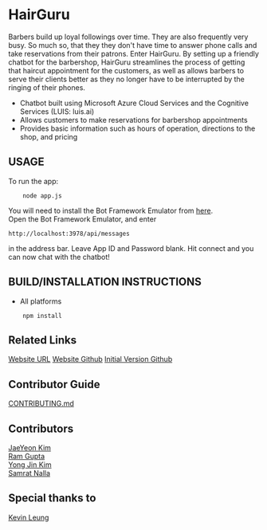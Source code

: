 # HairGuru

Barbers build up loyal followings over time. They are also frequently very busy. So much so, that they they don't have time to answer phone calls and take reservations from their patrons. Enter HairGuru. By setting up a friendly chatbot for the barbershop, HairGuru streamlines the process of getting that haircut appointment for the customers, as well as allows barbers to serve their clients better as they no longer have to be interrupted by the ringing of their phones.
<br>
* Chatbot built using Microsoft Azure Cloud Services and the Cognitive Services (LUIS: luis.ai)
* Allows customers to make reservations for barbershop appointments
* Provides basic information such as hours of operation, directions to the shop, and pricing

## USAGE

To run the app:

```
	node app.js
```

You will need to install the Bot Framework Emulator from [here](https://docs.botframework.com/en-us/tools/bot-framework-emulator/).
<br>
Open the Bot Framework Emulator, and enter
```
http://localhost:3978/api/messages
```
in the address bar. Leave App ID and Password blank. Hit connect and you can now chat with the chatbot!

## BUILD/INSTALLATION INSTRUCTIONS
  * All platforms

```
  	npm install
```

## Related Links

[Website URL](http://www.hairguru2017.com)
[Website Github](http://github.com/erickimme/hairguru_website)
[Initial Version Github](http://github.com/erickimme/HackIllinois2017)

## Contributor Guide
[CONTRIBUTING.md](CONTRIBUTING.md)

## Contributors
[JaeYeon Kim](http://www.github.com/erickimme) <br>
[Ram Gupta](http://www.github.com/Ram-G) <br> 
[Yong Jin Kim](http://www.github.com/whyjay17) <br>
[Samrat Nalla](http://www.github.com/samrattennis) <br>
## Special thanks to
[Kevin Leung](http://www.github.com/KSLHacks)